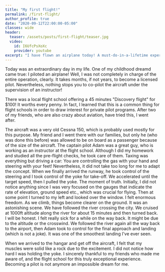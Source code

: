 ```yaml
---
title: "My first flight!"
permalink: /first-flight/
author_profile: true
date: "2020-09-12T22:00:00-05:00"
classes: wide
header:
  teaser: /assets/posts/first-flight/teaser.jpg
  video:
    id: I6UfcPsXoXc
    provider: youtube
excerpt: "I have flown an airplane today! A must-do-in-a-lifetime experience!"
---
```


Today was an extraordinary day in my life. One of my childhood dreamd came true: I piloted an airplane! Well, I was not completely in charge of the entire operation, clearly. It takes months, if not years, to become a licensed pilot. Nevertheless, nothing stops you to co-pilot the aircraft under the supervision of an instructor!

There was a local flight school offering a 45 minutes "Discovery flight" for $100! It worths every penny. In fact, I learned that this is a common thing for flight schools in order to draw interest for private pilot programs. After two of my friends, who are also crazy about aviation, have tried this, I went after.

The aircraft was a very old Cessna 150, which is probably used mostly for this purpose. My friend and I went there with our families, but only he (who was done this before) was allowed to be on board as a passenger because of the size of the aircraft. The captain pilot Adam was a great guy, who is working as an instructor at the flight school. Although I did my homework and studied all the pre-flight checks, he took care of them. Taxing was everything but driving a car: You are controlling the gas with your hand and steering with your feet! Nevertheless, it did not take too long for me to adapt the concept. When we finally arrived the runway, he took control of the steering and I took control of the yoke for take-off. We accelerated until the target speed, then I pulled the yoke. The moment of truth. Initially, I did not notice anything since I was very focused on the gauges that indicate the rate of elevation, ground speed etc., which was crucial for flying. Then at some point I turned to my left and looked over the window. I felt enormous freedom. As we climb, things become clearer on the ground. It was an astonishing scene. We have followed the river crossing the city. We cruised at 1000ft altitude along the river for about 15 minutes and then turned back. I will be honest. I felt really sick for a while on the way back. It might be due to the altitude or the crosswind. We followed the river again all the way back to the airport, then Adam took to control for the final approach and landing (which is not a joke). It was one of the smoothest landing I've ever seen.

When we arrived to the hangar and get off the aircraft, I felt that my muscles were solid like a rock due to the excitement. I did not notice how hard I was holding the yoke. I sincerely thankful to my friends who made me aware of, and the flight school for this truly exceptional experience. Becoming a pilot is not anymore an impossible dream for me.
